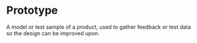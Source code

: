 # Prototype

A model or test sample of a product, used to gather feedback or test data so the design can be improved upon.
